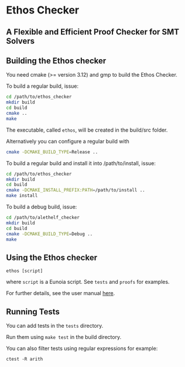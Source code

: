 # Ethos Checker

## A Flexible and Efficient Proof Checker for SMT Solvers

## Building the Ethos checker

You need cmake (>= version 3.12) and gmp to build the Ethos Checker.

To build a regular build, issue:

```bash
cd /path/to/ethos_checker
mkdir build
cd build
cmake ..
make
```

The executable, called `ethos`, will be created in the build/src folder.

Alternatively you can configure a regular build with

```bash
cmake -DCMAKE_BUILD_TYPE=Release ..
```
To build a regular build and install it into /path/to/install, issue:

```bash
cd /path/to/ethos_checker
mkdir build
cd build
cmake -DCMAKE_INSTALL_PREFIX:PATH=/path/to/install ..
make install
```

To build a debug build, issue:

```bash
cd /path/to/alethelf_checker
mkdir build
cd build
cmake -DCMAKE_BUILD_TYPE=Debug ..
make
```

## Using the Ethos checker

```
ethos [script]
```
where `script` is a Eunoia script.  See `tests` and `proofs` for examples.

For further details, see the user manual [here](user_manual.md).

## Running Tests

You can add tests in the `tests` directory.

Run them using `make test` in the build directory.

You can also filter tests using regular expressions for example:

```
ctest -R arith
```
